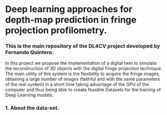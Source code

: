 <h1 align="left"> Deep learning approaches for depth-map prediction in fringe projection profilometry. </h1>
<h3 align="left">This is the main repository of the DL4CV project developed by Fernando Quintero. </h3>
In this project we propose the implementation of a digital twin to simulate the reconstruction of 3D objects with the digital fringe projection technique. The main utility of this system is the flexibility to acquire the fringe images, obtaining a large number of images (faithful and with the same parameters of the real system) in a short time taking advantage of the GPU of the computer and thus being able to create feasible Datasets for the training of Deep Learning models.

<h3 align="left"> 1. About the data-set. </h1>
